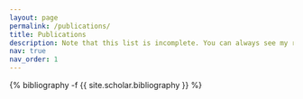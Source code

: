 ```yaml
---
layout: page
permalink: /publications/
title: Publications
description: Note that this list is incomplete. You can always see my recent and on-going work by taking a look at my Google Scholar.
nav: true
nav_order: 1
---
```

<!-- _pages/publications.md -->
<div class="publications">

{% bibliography -f {{ site.scholar.bibliography }} %}

</div>
